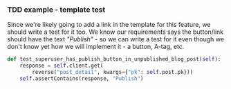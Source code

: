 ### TDD example - template test

Since we're likely going to add a link in the template for this feature, we should write a test for it too. We know our requirements says the button/link should have the text *"Publish"* - so we can write a test for it even though we don't know yet how we will implement it - a button, A-tag, etc.

```python
def test_superuser_has_publish_button_in_unpublished_blog_post(self):
    response = self.client.get(
        reverse("post_detail", kwargs={"pk": self.post.pk}))
    self.assertContains(response, "Publish") 
```
